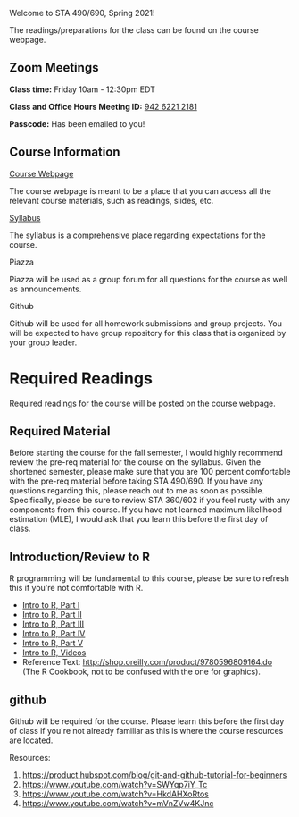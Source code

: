 Welcome to STA 490/690, Spring 2021! 

The readings/preparations for the class can be found on the course webpage.

## Zoom Meetings

**Class time:** Friday 10am - 12:30pm EDT

**Class and Office Hours Meeting ID:** [942 6221 2181](https://duke.zoom.us/s/94262212181)

**Passcode:** Has been emailed to you! 

## Course Information

[Course Webpage](https://resteorts.github.io/teach/almost-all-er.html)

The course webpage is meant to be a place that you can access all the relevant course materials, such as readings, slides, etc. 

<!--[Cheat Sheet to Course]()

This has summary information regarding the course that can be used as a reference guide. It is not meant to replace the syllabus. -->

[Syllabus](https://github.com/resteorts/almost-all-of-er/blob/master/syllabus/syllabus-sta490-spring-2021.pdf)

The syllabus is a comprehensive place regarding expectations for the course.

Piazza

Piazza will be used as a group forum for all questions for the course as well as announcements. 

Github

Github will be used for all homework submissions and group projects. You will be expected to have group repository for this class that is organized by your group leader. 

# Required Readings

Required readings for the course will be posted on the course webpage. 

## Required Material

Before starting the course for the fall semester, I would highly recommend review the pre-req material for the course on the syllabus. Given the shortened semester, please make sure that you are 100 percent comfortable with the pre-req material before taking STA 490/690. If you have any questions regarding this, please reach out to me as soon as possible. Specifically, please be sure to review STA 360/602 if you feel rusty with any components from this course. If you have not learned maximum likelihood estimation (MLE), I would ask that you learn this before the first day of class. 

## Introduction/Review to R

R programming will be fundamental to this course, please be sure to refresh this if you're not comfortable with R. 

- [Intro to R, Part I](https://github.com/resteorts/modern-bayes/blob/master/lecturesModernBayes20/background-intro-to-R/introToR-partI.pdf)
- [Intro to R, Part II](https://github.com/resteorts/modern-bayes/blob/master/lecturesModernBayes20/background-intro-to-R/introToR-partII.pdf)
- [Intro to R, Part III](https://github.com/resteorts/modern-bayes/blob/master/lecturesModernBayes20/background-intro-to-R/introToR-partIII.pdf)
- [Intro to R, Part IV](https://github.com/resteorts/modern-bayes/blob/master/lecturesModernBayes20/background-intro-to-R/introToR-partIV.pdf)
- [Intro to R, Part V](https://github.com/resteorts/modern-bayes/blob/master/lecturesModernBayes20/background-intro-to-R/introToR-partV.pdf)
- [Intro to R, Videos](https://github.com/resteorts/modern-bayes/tree/master/lecturesModernBayes20/background-intro-to-R/videos)
- Reference Text: http://shop.oreilly.com/product/9780596809164.do (The R Cookbook, not to be confused with the one for graphics). 

## github

Github will be required for the course. Please learn this before the first day of class if you're not already familiar as this is where the course resources are located. 

Resources:

1. https://product.hubspot.com/blog/git-and-github-tutorial-for-beginners
2. https://www.youtube.com/watch?v=SWYqp7iY_Tc
3. https://www.youtube.com/watch?v=HkdAHXoRtos
4. https://www.youtube.com/watch?v=mVnZVw4KJnc

